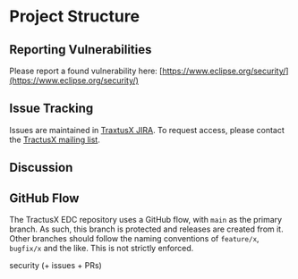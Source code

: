 # Project Structure

## Reporting Vulnerabilities

Please report a found vulnerability here:
[https://www.eclipse.org/security/](https://www.eclipse.org/security/)

## Issue Tracking

Issues are maintained in [TraxtusX JIRA](https://github.com/eclipse-tractusx/tractusx-edc/blob/main/SECURITY.md).
To request access, please contact the [TractusX mailing list](https://accounts.eclipse.org/mailing-list/tractusx-dev).

## Discussion

## GitHub Flow

The TractusX EDC repository uses a GitHub flow, with `main` as the primary branch.
As such, this branch is protected and releases are created from it.
Other branches should follow the naming conventions of `feature/x`, `bugfix/x` and the like.
This is not strictly enforced.


security (+ issues + PRs)
